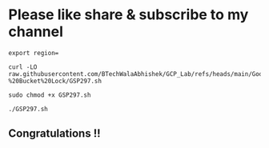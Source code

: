 # Please like share & subscribe to my channel

```
export region=
```

```
curl -LO raw.githubusercontent.com/BTechWalaAbhishek/GCP_Lab/refs/heads/main/Google%20Cloud%20Storage%20-%20Bucket%20Lock/GSP297.sh

sudo chmod +x GSP297.sh

./GSP297.sh
```

## Congratulations !!
